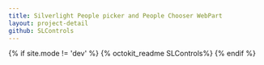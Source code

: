 ```yaml
---
title: Silverlight People picker and People Chooser WebPart
layout: project-detail
github: SLControls 
---
```


{% if site.mode != 'dev' %}
{% octokit_readme SLControls%}
{% endif %}